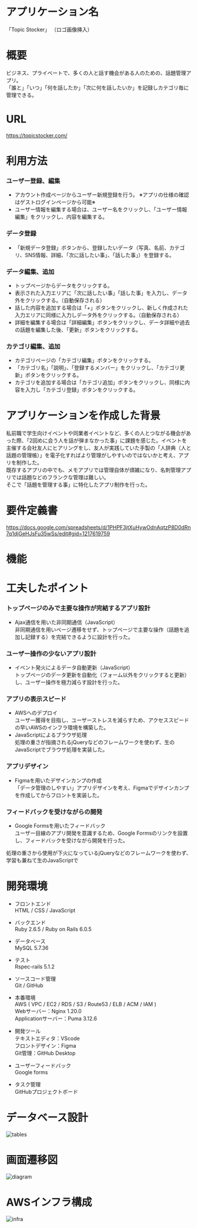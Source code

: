 # アプリケーション名
「Topic Stocker」
（ロゴ画像挿入）

# 概要
ビジネス、プライベートで、多くの人と話す機会がある人のための、話題管理アプリ。<br>
「誰と」「いつ」「何を話したか」「次に何を話したいか」を記録しカテゴリ毎に管理できる。

# URL
https://topicstocker.com/

# 利用方法
### ユーザー登録、編集
- アカウント作成ページからユーザー新規登録を行う。  ※アプリの仕様の確認はゲストログインページから可能※
- ユーザー情報を編集する場合は、ユーザー名をクリックし、「ユーザー情報編集」をクリックし、内容を編集する。

### データ登録
- 「新規データ登録」ボタンから、登録したいデータ（写真、名前、カテゴリ、SNS情報、詳細、「次に話したい事」、「話した事」）を登録する。

### データ編集、追加
- トップページからデータをクリックする。
- 表示された入力エリアに「次に話したい事」「話した事」を入力し、データ外をクリックする。（自動保存される）
- 話した内容を追加する場合は「+」ボタンをクリックし、新しく作成された入力エリアに同様に入力しデータ外をクリックする。（自動保存される）
- 詳細を編集する場合は「詳細編集」ボタンをクリックし、データ詳細や過去の話題を編集した後、「更新」ボタンをクリックする。

### カテゴリ編集、追加
- カテゴリページの「カテゴリ編集」ボタンをクリックする。
- 「カテゴリ名」「説明」、「登録するメンバー」をクリックし、「カテゴリ更新」ボタンをクリックする。
- カテゴリを追加する場合は「カテゴリ追加」ボタンをクリックし、同様に内容を入力し「カテゴリ登録」ボタンをクリックする。

# アプリケーションを作成した背景
私前職で学生向けイベントや同業者イベントなど、多くの人とつながる機会があった際、「2回めに会う人を話が弾まなかった事」に課題を感じた。イベントを主催する会社友人にヒアリングをし、友人が実践していた手製の「人辞典（人と話題の管理帳）」を電子化すればより管理がしやすいのではないかと考え、アプリを制作した。<br>
既存するアプリの中でも、メモアプリでは管理自体が煩雑になり、名刺管理アプリでは話題などのフランクな管理は難しい。<br>
そこで「話題を管理する事」に特化したアプリ制作を行った。

# 要件定義書
https://docs.google.com/spreadsheets/d/1PHPF3jtXuHywOdnAqtzP8D0dRn7q1djGeHJsFu35wSs/edit#gid=1217619759


# 機能


# 工夫したポイント
### トップページのみで主要な操作が完結するアプリ設計
- Ajax通信を用いた非同期通信（JavaScript）<br>
非同期通信を用いページ遷移をせず、トップページで主要な操作（話題を追加し記録する）を完結できるように設計を行った。

### ユーザー操作の少ないアプリ設計
- イベント発火によるデータ自動更新（JavaScript）<br>
トップページのデータ更新を自動化（フォーム以外をクリックすると更新）し、ユーザー操作を極力減らす設計を行った。

### アプリの表示スピード
- AWSへのデプロイ<br>
ユーザー獲得を目指し、ユーザーストレスを減らすため、アクセススピードの早いAWSのインフラ環境を構築した。
- JavaScriptによるブラウザ処理<br>
処理の重さが指摘されるjQueryなどのフレームワークを使わず、生のJavaScriptでブラウザ処理を実装した。

### アプリデザイン
- Figmaを用いたデザインカンプの作成<br>
「データ管理のしやすい」アプリデザインを考え、Figmaでデザインカンプを作成してからフロントを実装した。

### フィードバックを受けながらの開発
- Google Formsを用いたフィードバック<br>
ユーザー目線のアプリ開発を意識するため、Google Formsのリンクを設置し、フィードバックを受けながら開発を行った。

処理の重さから使用が下火になっているjQueryなどのフレームワークを使わず、学習も兼ねて生のJavaScriptで

# 開発環境
- フロントエンド<br>
HTML / CSS / JavaScript

- バックエンド<br>
Ruby 2.6.5 / Ruby on Rails 6.0.5

- データベース<br>
MySQL 5.7.36

- テスト<br>
Rspec-rails 5.1.2

- ソースコード管理<br>
Git / GitHub

- 本番環境<br>
AWS ( VPC / EC2 / RDS / S3 / Route53 / ELB / ACM / IAM )<br>
Webサーバー：Nginx 1.20.0<br>
Applicationサーバー：Puma 3.12.6<br>

- 開発ツール<br>
テキストエディタ：VScode<br>
フロントデザイン：Figma<br>
Git管理：GitHub Desktop<br>

- ユーザーフィードバック<br>
Google forms

- タスク管理<br>
GitHubプロジェクトボード

# データベース設計

![tables](https://user-images.githubusercontent.com/102401730/183283768-cb9daabf-98c4-434f-94bb-3769d1a66bfd.jpg)

# 画面遷移図

![diagram](https://user-images.githubusercontent.com/102401730/183306649-c636a7e2-579e-4ff5-8a9d-33ee39dd7da9.png)


# AWSインフラ構成

![infra](https://user-images.githubusercontent.com/102401730/183302923-b0266f12-13d9-40b5-bf6e-3c21a5687d5b.png)

